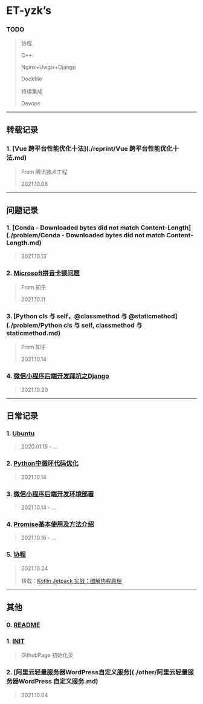 # ET-yzk’s

### TODO

> 协程
>
> C++
>
> Nginx+Uwgix+Django
>
> Dockfile
>
> 持续集成
>
> Devops

---

## 转载记录

### 1. [Vue 跨平台性能优化十法](./reprint/Vue 跨平台性能优化十法.md)

> From 腾讯技术工程
>
> 2021.10.08

---

## 问题记录

### 1. [Conda - Downloaded bytes did not match Content-Length](./problem/Conda - Downloaded bytes did not match Content-Length.md)

> 2021.10.13

### 2. [Microsoft拼音卡顿问题](./problem/Microsoft拼音卡顿问题.md)

> From 知乎
>
> 2021.10.11

### 3. [Python cls 与 self，@classmethod 与 @staticmethod](./problem/Python cls 与 self, classmethod 与 staticmethod.md)

> From 知乎
>
> 2021.10.14

### 4. [微信小程序后端开发踩坑之Django](./problem/微信小程序后端开发踩坑之Django.md)

> 2021.10.20

---

## 日常记录

### 1. [Ubuntu](./daily/Ubuntu.md)

> 2020.01.15 - …

### 2. [Python中循环代码优化](./daily/Python中循环代码优化.md)

> 2021.10.14

### 3. [微信小程序后端开发环境部署](./daily/微信小程序后端开发环境部署.md)

> 2021.10.14 - ...

### 4. [Promise基本使用及方法介绍](./daily/Promise基本使用及方法介绍.md)

> 2021.10.16 - …

### 5. [协程](./daily/协程.md)

> 2021.10.24
>
> 转载：[Kotlin Jetpack 实战：图解协程原理](./daily/协程.md#前言)

---

## 其他

### 0. [README](README.md)

### 1. [INIT](./other/init.md)

> GithubPage 初始化页

### 2. [阿里云轻量服务器WordPress自定义服务](./other/阿里云轻量服务器WordPress 自定义服务.md)

> 2021.10.04
